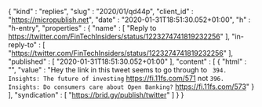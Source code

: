 {
  "kind" : "replies",
  "slug" : "2020/01/qd44p",
  "client_id" : "https://micropublish.net",
  "date" : "2020-01-31T18:51:30.052+01:00",
  "h" : "h-entry",
  "properties" : {
    "name" : [ "Reply to https://twitter.com/FinTechInsiders/status/1223274741819232256" ],
    "in-reply-to" : [ "https://twitter.com/FinTechInsiders/status/1223274741819232256" ],
    "published" : [ "2020-01-31T18:51:30.052+01:00" ],
    "content" : [ {
      "html" : "",
      "value" : "Hey the link in this tweet seems to go through to ` 394. Insights: The future of investing` https://fi.11fs.com/571 not `396. Insights: Do consumers care about Open Banking?` https://fi.11fs.com/573"
    } ],
    "syndication" : [ "https://brid.gy/publish/twitter" ]
  }
}
